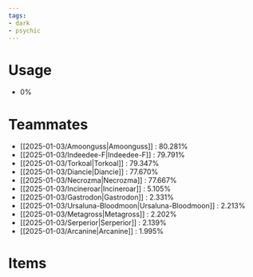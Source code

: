 ```yaml
---
tags:
- dark
- psychic
---
```

# Usage
- 0%
# Teammates
- [[2025-01-03/Amoonguss|Amoonguss]] : 80.281%
- [[2025-01-03/Indeedee-F|Indeedee-F]] : 79.791%
- [[2025-01-03/Torkoal|Torkoal]] : 79.347%
- [[2025-01-03/Diancie|Diancie]] : 77.670%
- [[2025-01-03/Necrozma|Necrozma]] : 77.667%
- [[2025-01-03/Incineroar|Incineroar]] : 5.105%
- [[2025-01-03/Gastrodon|Gastrodon]] : 2.331%
- [[2025-01-03/Ursaluna-Bloodmoon|Ursaluna-Bloodmoon]] : 2.213%
- [[2025-01-03/Metagross|Metagross]] : 2.202%
- [[2025-01-03/Serperior|Serperior]] : 2.139%
- [[2025-01-03/Arcanine|Arcanine]] : 1.995%
# Items